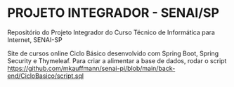 # PROJETO INTEGRADOR - SENAI/SP
Repositório do Projeto Integrador do Curso Técnico de Informática para Internet, SENAI-SP

Site de cursos online Ciclo Básico desenvolvido com Spring Boot, Spring Security e Thymeleaf.
Para criar a alimentar a base de dados, rodar o script https://github.com/mkauffmann/senai-pi/blob/main/back-end/CicloBasico/script.sql
